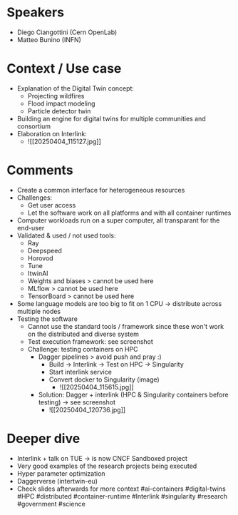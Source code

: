 # Speakers
* Diego Ciangottini (Cern OpenLab)
* Matteo Bunino (INFN)
# Context / Use case
* Explanation of the Digital Twin concept:
	* Projecting wildfires
	* Flood impact modeling
	* Particle detector twin
* Building an engine for digital twins for multiple communities and consortium
* Elaboration on Interlink:
	* ![[20250404_115127.jpg]]
# Comments
* Create a common interface for heterogeneous resources
* Challenges:
	* Get user access
	* Let the software work on all platforms and with all container runtimes 
* Computer workloads run on a super computer, all transparant for the end-user
* Validated & used / not used tools:
	* Ray
	* Deepspeed
	* Horovod
	* Tune
	* ItwinAI
	* Weights and biases > cannot be used here
	* MLflow > cannot be used here
	* TensorBoard > cannot be used here
* Some language models are too big to fit on 1 CPU -> distribute across multiple nodes
* Testing the software
	* Cannot use the standard tools / framework since these won't work on the distributed and diverse system
	* Test execution framework: see screenshot
	* Challenge: testing containers on HPC
		* Dagger pipelines > avoid push and pray :)
			* Build -> Interlink -> Test on HPC -> Singularity
			* Start interlink service
			* Convert docker to Singularity (image)
				* ![[20250404_115615.jpg]]
		* Solution: Dagger + interlink (HPC & Singularity containers before testing) -> see screenshot
			* ![[20250404_120736.jpg]]
# Deeper dive
* Interlink + talk on TUE -> is now CNCF Sandboxed project
* Very good examples of the research projects being executed
* Hyper parameter optimization
* Daggerverse (intertwin-eu)
* Check slides afterwards for more context
#ai-containers #digital-twins #HPC #distributed #container-runtime #Interlink #singularity #research #government #science